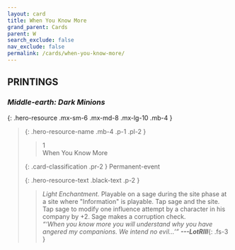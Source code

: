 ```yaml
---
layout: card
title: When You Know More
grand_parent: Cards
parent: W
search_exclude: false
nav_exclude: false
permalink: /cards/when-you-know-more/
---
```


## PRINTINGS


### _Middle-earth: Dark Minions_

{: .hero-resource .mx-sm-6 .mx-md-8 .mx-lg-10 .mb-4 }
> {: .hero-resource-name .mb-4 .p-1 .pl-2 }
> > <div class="card-mp">1</div>
> > <div class="card-name">When You Know More</div>
>
> {: .card-classification .pr-2 }
> Permanent-event
>
> {: .hero-resource-text .black-text .p-2 }
> > _Light Enchantment._ Playable on a sage during the site phase at a site where "Information" is playable. Tap sage and the site. Tap sage to modify one influence attempt by a character in his company by +2. Sage makes a corruption check. <br>_“‘When you know more you will understand why you have angered my companions. We intend no evil...’”_ ***---&#65279;LotRIII***{: .fs-3 } 
> 
